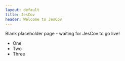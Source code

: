 ```yaml
---
layout: default
title: JesCov
header: Welcome to JesCov
---
```


Blank placeholder page - waiting for JesCov to go live!

* One
* Two
* Three
